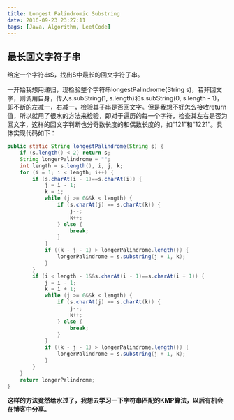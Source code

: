 ```yaml
---
title: Longest Palindromic Substring
date: 2016-09-23 23:27:11
tags: [Java, Algorithm, LeetCode]
---
```


## 最长回文字符子串

给定一个字符串S，找出S中最长的回文字符子串。

一开始我想用递归，现检验整个字符串longestPalindrome(String s)，若非回文字，则调用自身，传入s.subString(1, s.length)和s.subString(0, s.length - 1)，即不断的左减一，右减一，检验其子串是否回文字。但是我想不好怎么接收return值，所以就用了很水的方法来检验，即对于遍历的每一个字符，检查其左右是否为回文字，这样的回文字判断也分奇数长度的和偶数长度的，如“121”和“1221”。具体实现代码如下：

<!-- more -->

```java
public static String longestPalindrome(String s) {
    if (s.length() < 2) return s;
    String longerPalindrome = "";
    int length = s.length(), i, j, k;
    for (i = 1; i < length; i++) {
        if (s.charAt(i - 1)==s.charAt(i)) {
            j = i - 1;
            k = i;
            while (j >= 0&&k < length) {
                if (s.charAt(j) == s.charAt(k)) {
                    j--;
                    k++;
                } else {
                    break;
                }
            }
            if ((k - j - 1) > longerPalindrome.length()) {
                longerPalindrome = s.substring(j + 1, k);
            }
        }
        if (i < length - 1&&s.charAt(i - 1)==s.charAt(i + 1)) {
            j = i - 1;
            k = i + 1;
            while (j >= 0&&k < length) {
                if (s.charAt(j) == s.charAt(k)) {
                    j--;
                    k++;
                } else {
                    break;
                }
            }
            if ((k - j - 1) > longerPalindrome.length()) {
                longerPalindrome = s.substring(j + 1, k);
            }
        }
    }
    return longerPalindrome;
}
```

**这样的方法竟然给水过了，我想去学习一下字符串匹配的KMP算法，以后有机会在博客中分享。**